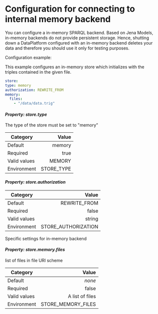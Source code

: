 
# Configuration for connecting to internal memory backend

You can configure a in-memory SPARQL backend. Based on Jena Models, in-memory backends do not provide persistent storage.
Hence, shutting down a DataPlatform configured with an in-memory backend deletes your data and therefore you should use it only for testing purposes.

Configuration example:

This example configures an in-memory store which initializes with the triples contained in the given file.

  ```yaml
store:
  type: memory
  authorization: REWRITE_FROM
  memory:
    files:
      - "/data/data.trig"
  ```

#### *Property: store.type*

The type of the store must be set to "memory"

| Category | Value |
|--- | ---: |
| Default | memory |
| Required | true |
| Valid values | MEMORY |
| Environment | STORE_TYPE |

#### *Property: store.authorization*

| Category | Value |
|--- | ---: |
| Default | REWRITE_FROM |
| Required | false |
| Valid values | string |
| Environment | STORE_AUTHORIZATION |

Specific settings for in-memory backend

#### *Property: store.memory.files*

list of files in file URI scheme

| Category | Value |
|--- | ---: |
| Default | *none* |
| Required | false |
| Valid values | A list of files |
| Environment | STORE_MEMORY_FILES |
